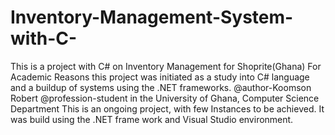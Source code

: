 # Inventory-Management-System-with-C-
This is a project with C# on Inventory Management for Shoprite(Ghana)
For Academic Reasons this project was initiated as a study into C# language and a buildup of systems using the .NET frameworks.
@author-Koomson Robert
@profession-student in the University of Ghana, Computer Science Department
This is an ongoing project, with few Instances to be achieved. 
It was build using the .NET frame work and Visual Studio environment.
